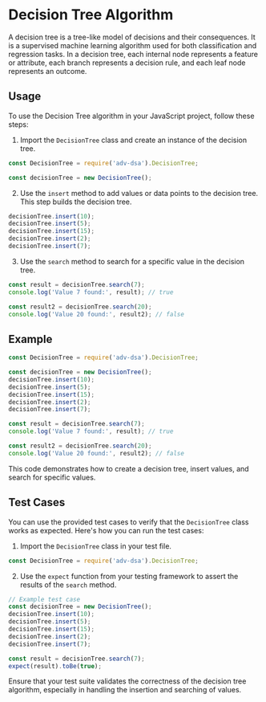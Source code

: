 # Decision Tree Algorithm

A decision tree is a tree-like model of decisions and their consequences. It is a supervised machine learning algorithm used for both classification and regression tasks. In a decision tree, each internal node represents a feature or attribute, each branch represents a decision rule, and each leaf node represents an outcome.

## Usage

To use the Decision Tree algorithm in your JavaScript project, follow these steps:

1. Import the `DecisionTree` class and create an instance of the decision tree.

```javascript
const DecisionTree = require('adv-dsa').DecisionTree;

const decisionTree = new DecisionTree();
```

2. Use the `insert` method to add values or data points to the decision tree. This step builds the decision tree.

```javascript
decisionTree.insert(10);
decisionTree.insert(5);
decisionTree.insert(15);
decisionTree.insert(2);
decisionTree.insert(7);
```

3. Use the `search` method to search for a specific value in the decision tree.

```javascript
const result = decisionTree.search(7);
console.log('Value 7 found:', result); // true

const result2 = decisionTree.search(20);
console.log('Value 20 found:', result2); // false
```

## Example

```javascript
const DecisionTree = require('adv-dsa').DecisionTree;

const decisionTree = new DecisionTree();
decisionTree.insert(10);
decisionTree.insert(5);
decisionTree.insert(15);
decisionTree.insert(2);
decisionTree.insert(7);

const result = decisionTree.search(7);
console.log('Value 7 found:', result); // true

const result2 = decisionTree.search(20);
console.log('Value 20 found:', result2); // false
```

This code demonstrates how to create a decision tree, insert values, and search for specific values.

## Test Cases

You can use the provided test cases to verify that the `DecisionTree` class works as expected. Here's how you can run the test cases:

1. Import the `DecisionTree` class in your test file.

```javascript
const DecisionTree = require('adv-dsa').DecisionTree;
```

2. Use the `expect` function from your testing framework to assert the results of the `search` method.

```javascript
// Example test case
const decisionTree = new DecisionTree();
decisionTree.insert(10);
decisionTree.insert(5);
decisionTree.insert(15);
decisionTree.insert(2);
decisionTree.insert(7);

const result = decisionTree.search(7);
expect(result).toBe(true);
```

Ensure that your test suite validates the correctness of the decision tree algorithm, especially in handling the insertion and searching of values.

